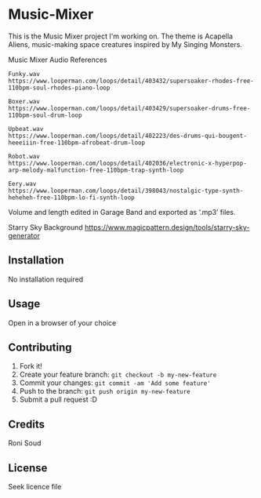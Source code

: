 # Music-Mixer
This is the Music Mixer project I'm working on. The theme is Acapella Aliens, music-making space creatures inspired by My Singing Monsters.

Music Mixer Audio References

    Funky.wav
    https://www.looperman.com/loops/detail/403432/supersoaker-rhodes-free-110bpm-soul-rhodes-piano-loop 

    Boxer.wav
    https://www.looperman.com/loops/detail/403429/supersoaker-drums-free-110bpm-soul-drum-loop 

    Upbeat.wav
    https://www.looperman.com/loops/detail/402223/des-drums-qui-bougent-heeeiiin-free-110bpm-afrobeat-drum-loop 

    Robot.wav
    https://www.looperman.com/loops/detail/402036/electronic-x-hyperpop-arp-melody-malfunction-free-110bpm-trap-synth-loop 

    Eery.wav
    https://www.looperman.com/loops/detail/398043/nostalgic-type-synth-heheheh-free-110bpm-lo-fi-synth-loop

Volume and length edited in Garage Band and exported as ‘.mp3’ files.


Starry Sky Background
    https://www.magicpattern.design/tools/starry-sky-generator 

## Installation
No installation required

## Usage
Open in a browser of your choice

## Contributing
1. Fork it!
2. Create your feature branch: `git checkout -b my-new-feature`
3. Commit your changes: `git commit -am 'Add some feature'`
4. Push to the branch: `git push origin my-new-feature`
5. Submit a pull request :D

## Credits
Roni Soud

## License
Seek licence file